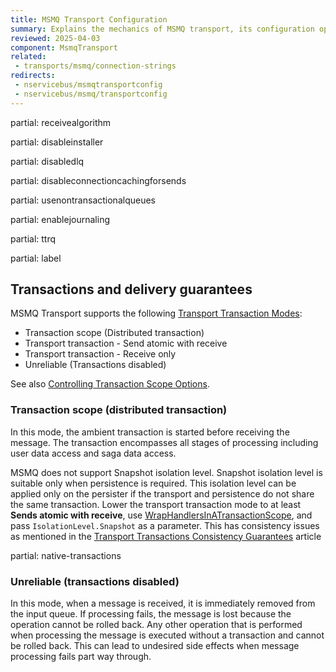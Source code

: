```yaml
---
title: MSMQ Transport Configuration
summary: Explains the mechanics of MSMQ transport, its configuration options, and other configuration settings that were coupled to this transport
reviewed: 2025-04-03
component: MsmqTransport
related:
 - transports/msmq/connection-strings
redirects:
 - nservicebus/msmqtransportconfig
 - nservicebus/msmq/transportconfig
---
```


partial: receivealgorithm

partial: disableinstaller

partial: disabledlq

partial: disableconnectioncachingforsends

partial: usenontransactionalqueues

partial: enablejournaling

partial: ttrq

partial: label

## Transactions and delivery guarantees

MSMQ Transport supports the following [Transport Transaction Modes](/transports/transactions.md):

* Transaction scope (Distributed transaction)
* Transport transaction - Send atomic with receive
* Transport transaction - Receive only
* Unreliable (Transactions disabled)

See also [Controlling Transaction Scope Options](/transports/transactions.md#controlling-transaction-scope-options).

### Transaction scope (distributed transaction)

In this mode, the ambient transaction is started before receiving the message. The transaction encompasses all stages of processing including user data access and saga data access.

MSMQ does not support Snapshot isolation level. Snapshot isolation level is suitable only when persistence is required. This isolation level can be applied only on the persister if the transport and persistence do not share the same transaction. Lower the transport transaction mode to at least **Sends atomic with receive**, use [WrapHandlersInATransactionScope](/transports/transactions.md#avoiding-partial-updates), and pass `IsolationLevel.Snapshot` as a parameter. This has consistency issues as mentioned in the [Transport Transactions Consistency Guarantees](/transports/transactions.md) article

partial: native-transactions

### Unreliable (transactions disabled)

In this mode, when a message is received, it is immediately removed from the input queue. If processing fails, the message is lost because the operation cannot be rolled back. Any other operation that is performed when processing the message is executed without a transaction and cannot be rolled back. This can lead to undesired side effects when message processing fails part way through.
